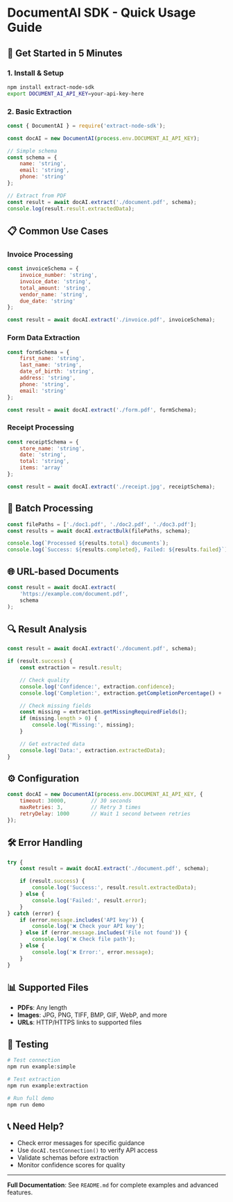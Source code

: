 # DocumentAI SDK - Quick Usage Guide

## 🚀 Get Started in 5 Minutes

### 1. Install & Setup

```bash
npm install extract-node-sdk
export DOCUMENT_AI_API_KEY=your-api-key-here
```

### 2. Basic Extraction

```javascript
const { DocumentAI } = require('extract-node-sdk');

const docAI = new DocumentAI(process.env.DOCUMENT_AI_API_KEY);

// Simple schema
const schema = {
    name: 'string',
    email: 'string',
    phone: 'string'
};

// Extract from PDF
const result = await docAI.extract('./document.pdf', schema);
console.log(result.result.extractedData);
```

## 📋 Common Use Cases

### Invoice Processing

```javascript
const invoiceSchema = {
    invoice_number: 'string',
    invoice_date: 'string',
    total_amount: 'string',
    vendor_name: 'string',
    due_date: 'string'
};

const result = await docAI.extract('./invoice.pdf', invoiceSchema);
```

### Form Data Extraction

```javascript
const formSchema = {
    first_name: 'string',
    last_name: 'string',
    date_of_birth: 'string',
    address: 'string',
    phone: 'string',
    email: 'string'
};

const result = await docAI.extract('./form.pdf', formSchema);
```

### Receipt Processing

```javascript
const receiptSchema = {
    store_name: 'string',
    date: 'string',
    total: 'string',
    items: 'array'
};

const result = await docAI.extract('./receipt.jpg', receiptSchema);
```

## 🔄 Batch Processing

```javascript
const filePaths = ['./doc1.pdf', './doc2.pdf', './doc3.pdf'];
const results = await docAI.extractBulk(filePaths, schema);

console.log(`Processed ${results.total} documents`);
console.log(`Success: ${results.completed}, Failed: ${results.failed}`);
```

## 🌐 URL-based Documents

```javascript
const result = await docAI.extract(
    'https://example.com/document.pdf',
    schema
);
```

## 🔍 Result Analysis

```javascript
const result = await docAI.extract('./document.pdf', schema);

if (result.success) {
    const extraction = result.result;

    // Check quality
    console.log('Confidence:', extraction.confidence);
    console.log('Completion:', extraction.getCompletionPercentage() + '%');

    // Check missing fields
    const missing = extraction.getMissingRequiredFields();
    if (missing.length > 0) {
        console.log('Missing:', missing);
    }

    // Get extracted data
    console.log('Data:', extraction.extractedData);
}
```

## ⚙️ Configuration

```javascript
const docAI = new DocumentAI(process.env.DOCUMENT_AI_API_KEY, {
    timeout: 30000,        // 30 seconds
    maxRetries: 3,         // Retry 3 times
    retryDelay: 1000       // Wait 1 second between retries
});
```

## 🛠️ Error Handling

```javascript
try {
    const result = await docAI.extract('./document.pdf', schema);

    if (result.success) {
        console.log('Success:', result.result.extractedData);
    } else {
        console.log('Failed:', result.error);
    }
} catch (error) {
    if (error.message.includes('API key')) {
        console.log('❌ Check your API key');
    } else if (error.message.includes('File not found')) {
        console.log('❌ Check file path');
    } else {
        console.log('❌ Error:', error.message);
    }
}
```

## 📊 Supported Files

- **PDFs**: Any length
- **Images**: JPG, PNG, TIFF, BMP, GIF, WebP, and more
- **URLs**: HTTP/HTTPS links to supported files

## 🧪 Testing

```bash
# Test connection
npm run example:simple

# Test extraction
npm run example:extraction

# Run full demo
npm run demo
```

## 📞 Need Help?

- Check error messages for specific guidance
- Use `docAI.testConnection()` to verify API access
- Validate schemas before extraction
- Monitor confidence scores for quality

---

**Full Documentation**: See `README.md` for complete examples and advanced features.